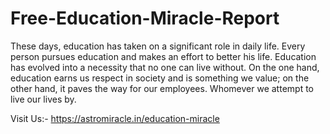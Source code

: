 # Free-Education-Miracle-Report
These days, education has taken on a significant role in daily life. Every person pursues education and makes an effort to better his life. Education has evolved into a necessity that no one can live without. On the one hand, education earns us respect in society and is something we value; on the other hand, it paves the way for our employees. Whomever we attempt to live our lives by.

Visit Us:- https://astromiracle.in/education-miracle
